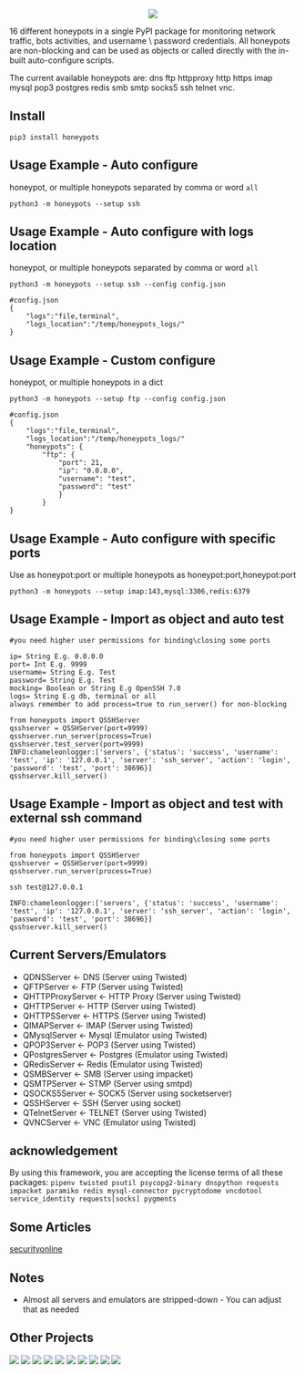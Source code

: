 <p align="center"> <img src="https://raw.githubusercontent.com/qeeqbox/honeypots/main/readme/honeypots.png"></p>

16 different honeypots in a single PyPI package for monitoring network traffic, bots activities, and username \ password credentials. All honeypots are non-blocking and can be used as objects or called directly with the in-built auto-configure scripts.

The current available honeypots are: dns ftp httpproxy http https imap mysql pop3 postgres redis smb smtp socks5 ssh telnet vnc.

## Install
```
pip3 install honeypots
```

## Usage Example - Auto configure

honeypot, or multiple honeypots separated by comma or word `all`

```
python3 -m honeypots --setup ssh
```

## Usage Example - Auto configure with logs location

honeypot, or multiple honeypots separated by comma or word `all`

```
python3 -m honeypots --setup ssh --config config.json

#config.json
{
    "logs":"file,terminal",
    "logs_location":"/temp/honeypots_logs/"
} 
```

## Usage Example - Custom configure

honeypot, or multiple honeypots in a dict

```
python3 -m honeypots --setup ftp --config config.json

#config.json
{
    "logs":"file,terminal",
    "logs_location":"/temp/honeypots_logs/"
    "honeypots": {
        "ftp": {
            "port": 21,
            "ip": "0.0.0.0",
            "username": "test",
            "password": "test"
            }
        }
}
```

## Usage Example - Auto configure with specific ports

Use as honeypot:port or multiple honeypots as honeypot:port,honeypot:port

```
python3 -m honeypots --setup imap:143,mysql:3306,redis:6379
```

## Usage Example - Import as object and auto test

```
#you need higher user permissions for binding\closing some ports

ip= String E.g. 0.0.0.0
port= Int E.g. 9999
username= String E.g. Test
password= String E.g. Test
mocking= Boolean or String E.g OpenSSH 7.0
logs= String E.g db, terminal or all
always remember to add process=true to run_server() for non-blocking
```

```
from honeypots import QSSHServer
qsshserver = QSSHServer(port=9999)
qsshserver.run_server(process=True)
qsshserver.test_server(port=9999)
INFO:chameleonlogger:['servers', {'status': 'success', 'username': 'test', 'ip': '127.0.0.1', 'server': 'ssh_server', 'action': 'login', 'password': 'test', 'port': 38696}]
qsshserver.kill_server()
```

## Usage Example - Import as object and test with external ssh command
```
#you need higher user permissions for binding\closing some ports

from honeypots import QSSHServer
qsshserver = QSSHServer(port=9999)
qsshserver.run_server(process=True)
```
```
ssh test@127.0.0.1
```
```
INFO:chameleonlogger:['servers', {'status': 'success', 'username': 'test', 'ip': '127.0.0.1', 'server': 'ssh_server', 'action': 'login', 'password': 'test', 'port': 38696}]
qsshserver.kill_server()
```

## Current Servers/Emulators
- QDNSServer <- DNS (Server using Twisted)
- QFTPServer <- FTP (Server using Twisted)
- QHTTPProxyServer <- HTTP Proxy (Server using Twisted)
- QHTTPServer <- HTTP (Server using Twisted)
- QHTTPSServer <- HTTPS (Server using Twisted)
- QIMAPServer <- IMAP (Server using Twisted)
- QMysqlServer <- Mysql (Emulator using Twisted)
- QPOP3Server <- POP3 (Server using Twisted)
- QPostgresServer <- Postgres (Emulator using Twisted)
- QRedisServer <- Redis (Emulator using Twisted)
- QSMBServer <- SMB (Server using impacket)
- QSMTPServer <- STMP (Server using smtpd)
- QSOCKS5Server <- SOCK5 (Server using socketserver)
- QSSHServer <- SSH (Server using socket)
- QTelnetServer <- TELNET (Server using Twisted)
- QVNCServer <- VNC (Emulator using Twisted)

## acknowledgement
By using this framework, you are accepting the license terms of all these packages: `pipenv twisted psutil psycopg2-binary dnspython requests impacket paramiko redis mysql-connector pycryptodome vncdotool service_identity requests[socks] pygments`

## Some Articles
[securityonline](https://securityonline.info/honeypots-16-honeypots-in-a-single-pypi-package/)

## Notes
- Almost all servers and emulators are stripped-down - You can adjust that as needed

## Other Projects
[![](https://github.com/qeeqbox/.github/blob/main/data/social-analyzer.png)](https://github.com/qeeqbox/social-analyzer) [![](https://github.com/qeeqbox/.github/blob/main/data/analyzer.png)](https://github.com/qeeqbox/analyzer) [![](https://github.com/qeeqbox/.github/blob/main/data/chameleon.png)](https://github.com/qeeqbox/chameleon) [![](https://github.com/qeeqbox/.github/blob/main/data/osint.png)](https://github.com/qeeqbox/osint) [![](https://github.com/qeeqbox/.github/blob/main/data/url-sandbox.png)](https://github.com/qeeqbox/url-sandbox) [![](https://github.com/qeeqbox/.github/blob/main/data/mitre-visualizer.png)](https://github.com/qeeqbox/mitre-visualizer) [![](https://github.com/qeeqbox/.github/blob/main/data/woodpecker.png)](https://github.com/qeeqbox/woodpecker) [![](https://github.com/qeeqbox/.github/blob/main/data/docker-images.png)](https://github.com/qeeqbox/docker-images) [![](https://github.com/qeeqbox/.github/blob/main/data/seahorse.png)](https://github.com/qeeqbox/seahorse) [![](https://github.com/qeeqbox/.github/blob/main/data/rhino.png)](https://github.com/qeeqbox/rhino)
